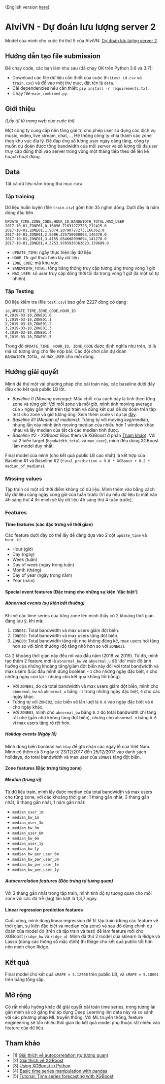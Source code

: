 (English version [here](README.md))
# AIviVN - Dự đoán lưu lượng server 2
Model của mình cho cuộc thi thứ 5 của AIviVN: [Dự đoán lưu lượng server 2](https://www.aivivn.com/contests/5). 

## Hướng dẫn tạo file submission
Để chạy code, các bạn làm như sau (đã chạy OK trên Python 3.6 và 3.7):
- Download các file dữ liệu cần thiết của cuộc thi (`test_id.csv` và `train.csv`) và để vào một thư mục, đặt tên là `data`.
- Cài dependencies nếu cần thiết: `pip install -r requirements.txt`.
- Chạy file `main_combined.py`.

## Giới thiệu
*(Lấy từ từ trang web của cuộc thi)*

Một công ty cung cấp nền tảng giải trí cho phép user sử dụng các dịch vụ music, video, live stream, chat, … Hệ thống công ty chia thành các zone theo khu vực địa lý. Để đáp ứng số lượng user ngày càng tăng, công ty muốn dự đoán được tổng bandwidth của mỗi server và số lượng tối đa user truy cập đồng thời vào server trong vòng một tháng tiếp theo để lên kế hoạch hoạt động.

## Data
Tất cả dữ liệu nằm trong thư mục `data`.
### Tập training
Dữ liệu huấn luyện (file `train.csv`) gồm hơn 35 nghìn dòng. Dưới đây là năm dòng đầu tiên.

```csv
UPDATE_TIME,ZONE_CODE,HOUR_ID,BANDWIDTH_TOTAL,MAX_USER
2017-10-01,ZONE01,0,16096.71031272728,212415.0
2017-10-01,ZONE01,1,9374.20790727273,166362.0
2017-10-01,ZONE01,2,5606.225750000003,146370.0
2017-10-01,ZONE01,3,4155.654660909094,141270.0
2017-10-01,ZONE01,4,3253.9785936363623,139689.0
```

- `UPDATE_TIME`: ngày thực hiện lấy dữ liệu
- `HOUR_ID`: giờ thực hiện lấy dữ liệu
- `ZONE_CODE`: mã khu vực
- `BANDWIDTH_TOTAL`: tổng băng thông truy cập tương ứng trong vòng 1 giờ
- `MAX_USER`: số user truy cập đồng thời tối đa trong vòng 1 giờ (là một số tự nhiên)

### Tập Testing 
Dữ liệu kiểm tra (file `test.csv`) bao gồm 2227 dòng có dạng:

```csv
id,UPDATE_TIME,ZONE_CODE,HOUR_ID
0,2019-03-10,ZONE01,0
1,2019-03-10,ZONE01,1
2,2019-03-10,ZONE01,2
3,2019-03-10,ZONE01,3
4,2019-03-10,ZONE01,4
5,2019-03-10,ZONE01,5
```
Trong đó `UPDATE_TIME, HOUR_ID, ZONE_CODE` được định nghĩa như trên, id là mã số tương ứng cho file nộp bài. Các đội chơi cần dự đoán `BANDWIDTH_TOTAL`, và `MAX_USER` cho mỗi dòng.

## Hướng giải quyết
Mình đã thử một vài phương pháp cho bài toán này, các baseline dưới đây đều cho kết quả public LB tốt.
- *Baseline 0 (Moving average)*: Mấu chốt của cách này là tính theo từng zone và từng giờ: Với mỗi zone và mỗi giờ, mình tính moving average của `x` ngày gần nhất trên tập train và dùng kết quả để dự đoán trên tập test cho zone và giờ tương ứng. Xem thêm code ví dụ tại [đây](https://forum.machinelearningcoban.com/t/aivivn-bandwidth-prediction-baseline-with-moving-average/5488).
- *Baseline #1 (Median of medians)*: Tương tự với moving avg/median, nhưng lần này mình tính moving median của nhiều hơn 1 window khác nhau và lấy median của tất cả các median tính được.
- *Baseline #2 - XGBoost* (Đọc thêm về XGBoost ở phần [Tham khảo](#tham-khảo)). Với cả 2 biến target (`bandwidth_total` và `max_user`), mình đều dùng XGBoost làm model duy nhất.

Final model của mình (cho kết quả public LB cao nhất) là kết hợp của Baseline #1 và Baseline #2 (`final_prediction = 0.8 * XGBoost + 0.2 * median_of_medians`).

### Missing values
Tập train có một số thời điểm không có dữ liệu. Mình thêm vào bằng cách lấy dữ liệu cùng ngày cùng giờ của tuần trước (Ví dụ nếu dữ liệu bị mất vào 4h sáng thứ 4 thì mình sẽ lấy dữ liệu 4h sáng thứ 4 tuần trước).

### Features
#### Time features (các đặc trưng về thời gian)
Các feature dưới đây có thể lấy dễ dàng dựa vào 2 cột `update_time` và `hour_id`
- Hour (giờ)
- Day (ngày)
- Week (tuần)
- Day of week (ngày trong tuần)
- Month (tháng)
- Day of year (ngày trong nằm)
- Year (năm)

#### Special event features (Đặc trưng cho những sự kiện 'đặc biệt')
##### Abnormal events (sự kiện bất thường)
Khi vẽ các time series của từng zone lên mình thấy có 2 khoảng thời gian đáng lưu ý, khi mà:
1. `ZONE01`: Total bandwidth và max users giảm đột biến.
2. `ZONE02`: Total bandwidth và max users tăng đột biến.
3. `ZONE03`: Total bandwidth tăng rất nhẹ không đáng kể, max users hơi tăng hơn so với bình thường (độ tăng nhỏ hơn so với `ZONE02`).

Cả 2 khoảng thời gian này đều rơi vào đầu năm (2018 và 2019). Từ đó, mình tạo thêm 2 feature mới là `abnormal_bw` và `abnormal_u` để 'đo' mức độ ảnh hưởng của những khoảng tăng/giảm đột biến này đối với total bandwidth và max users (Lúc đầu mình dùng boolean - `1` cho những ngày đặc biệt, `0` cho những ngày còn lại - nhưng cho kết quả không tốt bằng). 
- Với `ZONE01`, do cả total bandwidth và max users giảm đột biến, mình cho `abnormal_bw` và `abnormal_u` bằng `-1` trong những ngày đặc biệt, `0` cho các ngày khác. 
- Tương tự với `ZONE02`, các biến sẽ lần lượt là `0.8` vào ngày đặc biệt và `0` cho ngày khác. 
- Với `ZONE03`, mình cho `abnormal_bw` bằng `0.2`  do total bandwidth chỉ tăng rất nhẹ (gần như không tăng đột biến), nhưng cho `abnormal_u` bằng `0.6` vì max users tăng rõ rệt hơn.

##### Holiday events (Ngày lễ)
Mình dùng biến boolean `holiday` để ghi nhận các ngày lễ của Việt Nam. Mình có thêm cả 3 ngày từ 23/12/2017 đến 25/12/2017 vào danh sách holidays, do total bandwidth và max user của `ZONE01` tăng đột biến.

#### Zone features (Đặc trưng từng zone)
##### Median (trung vị)
Từ dữ liệu train, mình lấy được median của total bandwidth và max users cho từng zone, với các khoảng thời gian: 1 tháng gần nhất, 3 tháng gần nhất, 6 tháng gần nhất, 1 năm gần nhất:
- `median_user_1m` 
- `median_bw_1m`  
- `median_user_3m` 
- `median_bw_3m` 
- `median_user_6m` 
- `median_bw_6m` 
- `median_user_1y` 
- `median_bw_1y`
- `median_bw_per_user_6m`
- `median_bw_per_user_3m`
- `median_bw_per_user_1m`
- `median_bw_per_user_1y`

##### Autocorrelation features (Đặc trưng tự tương quan)
Với 3 tháng gần nhất trong tập train, mình tính độ tự tương quan cho mỗi zone với các độ trễ (lag) lần lượt là 1,3,7 ngày.

#### Linear regression prediction features
Cuối cùng, mình dùng linear regression để fit tập train (dùng các feature về thời gian, sự kiện đặc biệt và median của zone) và sau đó dùng chính dự đoán của model đó (trên cả tập train và test) để làm feature mới cho XGBoost (`ridge_bw` và `ridge_u`). Mình đã thử 2 model của sklearn là Ridge và Lasso (dùng các thông số mặc định) thì Ridge cho kết quả public tốt hơn nên mình chọn Ridge.


## Kết quả
Final model cho kết quả `sMAPE = 5.12708` trên public LB, và `sMAPE = 5.18001` trên bảng tổng sắp.

## Mở rộng
Có rất nhiều hướng khác để giải quyết bài toán time series, trong tương lai gần mình sẽ cố gắng thử áp dụng Deep Learning lên data này và so sánh với các phương pháp ML truyền thống. Với ML truyền thống, feature engineering sẽ tốn nhiều thời gian do kết quả model phụ thuộc rất nhiều vào feature của dữ liệu.

## Tham khảo
- [1] [Giải thích về autocorrelation (tự tương quan)](https://amorfati.xyz/hoc/nhan-dang-va-xu-ly-hien-tuong-tu-tuong-quan-autocorrelation-trong-ols)
- [2] [Giải thích về XGBoost](https://towardsdatascience.com/xgboost-mathematics-explained-58262530904a)
- [3] [Using XGBoost in Python](https://www.datacamp.com/community/tutorials/xgboost-in-python)
- [4] [Basic time series manipulation with pandas](https://towardsdatascience.com/basic-time-series-manipulation-with-pandas-4432afee64ea)
- [5] [Tutorial: Time series forecasting with XGBoost](https://www.kaggle.com/robikscube/tutorial-time-series-forecasting-with-xgboost)
